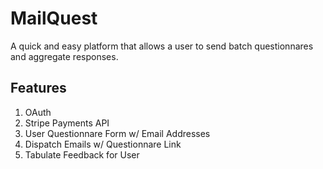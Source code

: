 # MailQuest

A quick and easy platform that allows a user to send batch questionnares and aggregate responses.

## Features

1. OAuth
2. Stripe Payments API
3. User Questionnare Form w/ Email Addresses
4. Dispatch Emails w/ Questionnare Link
5. Tabulate Feedback for User